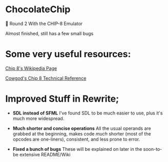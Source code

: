 # ChocolateChip
🍪 Round 2 With the CHIP-8 Emulator

Almost finished, still has a few small bugs

# Some very useful resources:

[Chip 8's Wikipedia Page](https://en.wikipedia.org/wiki/CHIP-8)

[Cowgod's Chip 8 Technical Reference](http://devernay.free.fr/hacks/chip8/C8TECH10.HTM)


# Improved Stuff in Rewrite;

* **SDL instead of SFML** I've found SDL to be much easier to use, plus it's much more widespread.
* **Much shorter and concise operations** All the usual operands are grabbed at the beginning, makes code _much_ shorter (most of the opcodes are one-liners), consistent, and less prone to error.

* **Fixed a bunch of bugs** These will be explained on later in the soon-to-be extensive README/Wiki
